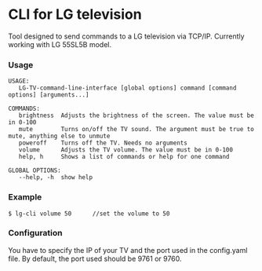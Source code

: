 # CLI for LG television
Tool designed to send commands to a LG television via TCP/IP. Currently working with LG 55SL5B model.

### Usage
```
USAGE:
   LG-TV-command-line-interface [global options] command [command options] [arguments...]

COMMANDS:
   brightness  Adjusts the brightness of the screen. The value must be in 0-100
   mute        Turns on/off the TV sound. The argument must be true to mute, anything else to unmute
   poweroff    Turns off the TV. Needs no arguments
   volume      Adjusts the TV volume. The value must be in 0-100
   help, h     Shows a list of commands or help for one command

GLOBAL OPTIONS:
   --help, -h  show help
```

### Example
```
$ lg-cli volume 50      //set the volume to 50
```

### Configuration
You have to specify the IP of your TV and the port used in the config.yaml file. By default, the port used should be 9761 or 9760.